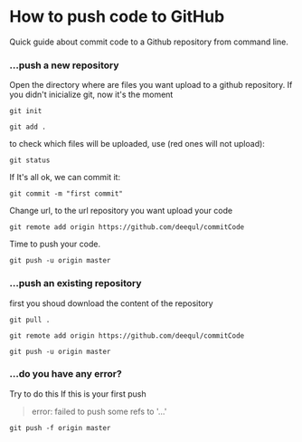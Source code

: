# How to push code to GitHub
Quick guide about commit code to a Github repository from command line.


### ...push a new repository
Open the directory where are files you want upload to a github repository.
If you didn't inicialize git, now it's the moment
```
git init
```

```
git add .
```
to check which files will be uploaded, use (red ones will not upload):
```
git status
```
If It's all ok, we can commit it:
```
git commit -m "first commit"
```
Change url, to the url repository you want upload your code
```
git remote add origin https://github.com/deequl/commitCode
```
Time to push your code.
```
git push -u origin master
```

### ...push an existing repository
first you shoud download the content of the repository
```
git pull .
```
```
git remote add origin https://github.com/deequl/commitCode
```
```
git push -u origin master
```

### ...do you have any error?
Try to do this If this is your first push 
>error: failed to push some refs to '...'
```
git push -f origin master
```
